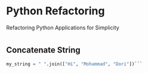 # Python Refactoring

Refactoring Python Applications for Simplicity

#
## Concatenate String
```python
my_string = " ".join(["Hi", "Mohammad", "Dori"])```